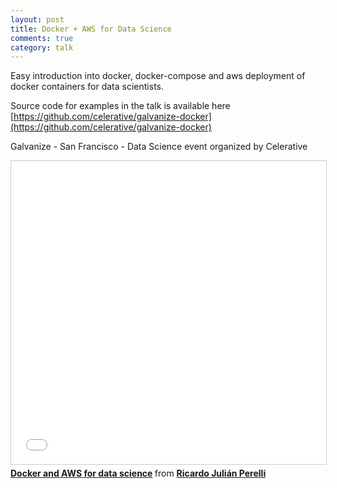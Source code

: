 ```yaml
---
layout: post
title: Docker + AWS for Data Science
comments: true
category: talk
---
```


Easy introduction into docker, docker-compose and aws deployment of docker containers for data scientists.

Source code for examples in the talk is available here [https://github.com/celerative/galvanize-docker](https://github.com/celerative/galvanize-docker)

Galvanize - San Francisco - Data Science event organized by Celerative

<iframe src="//www.slideshare.net/slideshow/embed_code/key/pNsEYQ49eQZR7V" width="595" height="485" frameborder="0" marginwidth="0" marginheight="0" scrolling="no" style="border:1px solid #CCC; border-width:1px; margin-bottom:5px; max-width: 100%;" allowfullscreen> </iframe> <div style="margin-bottom:5px"> <strong> <a href="//www.slideshare.net/RicardoJulinPerelli/docker-and-aws-for-data-science" title="Docker and AWS for data science" target="_blank">Docker and AWS for data science</a> </strong> from <strong><a href="https://www.slideshare.net/RicardoJulinPerelli" target="_blank">Ricardo Julián Perelli</a></strong> </div>
